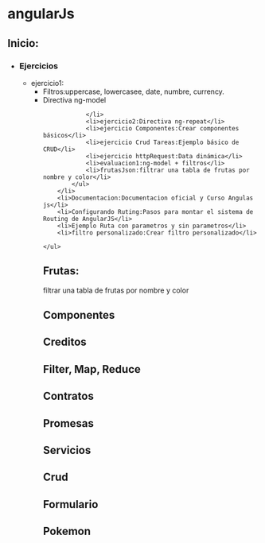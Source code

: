 # angularJs
<h2>Inicio:</h2>
	<ul>
		<li>
			<h3>Ejercicios</h3>
			<ul>
				<li>
					ejercicio1:
				 <ul>
					<li>Filtros:uppercase, lowercasee, date, numbre, currency.</li>
				    <li>Directiva ng-model</li>
					
				</li>
				<li>ejercicio2:Directiva ng-repeat</li>
				<li>ejercicio Componentes:Crear componentes básicos</li>
				<li>ejercicio Crud Tareas:Ejemplo básico de CRUD</li>
				<li>ejercicio httpRequest:Data dinámica</li>
				<li>evaluacion1:ng-model + filtros</li>
				<li>frutasJson:filtrar una tabla de frutas por nombre y color</li>
			</ul>
		</li>
		<li>Documentacion:Documentacion oficial y Curso Angulas js</li>
		<li>Configurando Ruting:Pasos para montar el sistema de Routing de AngularJS</li>
		<li>Ejemplo Ruta con parametros y sin parametros</li>
		<li>filtro personalizado:Crear filtro personalizado</li>
	
	</ul>
<h2>Frutas:</h2>
filtrar una tabla de frutas por nombre y color
<h2>Componentes</h2>
<h2>Creditos</h2>
<h2>Filter, Map, Reduce</h2>
<h2>Contratos</h2>
<h2>Promesas</h2>
<h2>Servicios</h2>
<h2>Crud</h2>
<h2>Formulario</h2>
<h2>Pokemon</h2>
	
       
		
		
		
		
